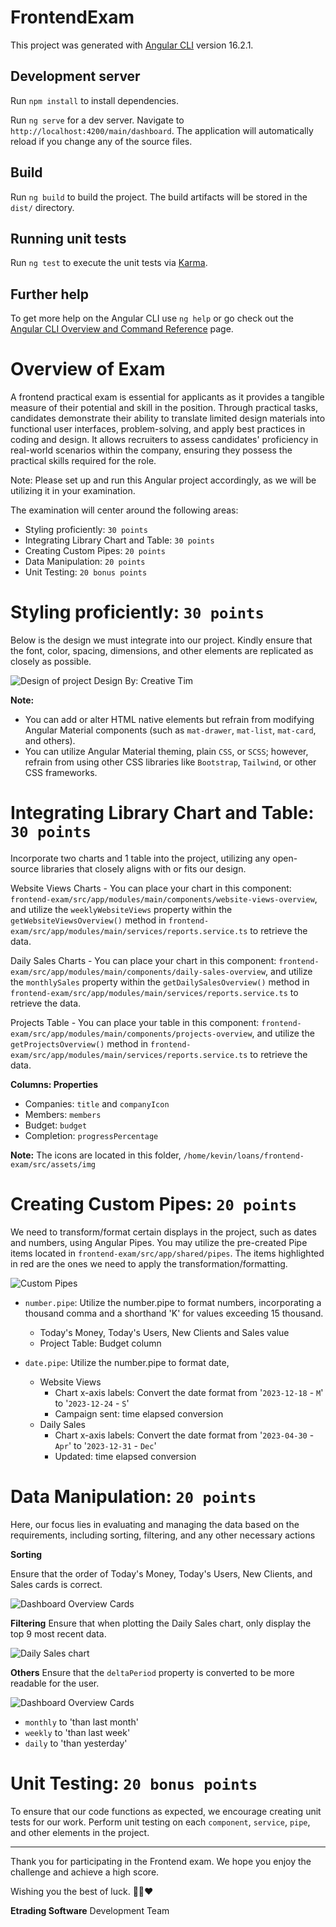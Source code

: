# FrontendExam

This project was generated with [Angular CLI](https://github.com/angular/angular-cli) version 16.2.1.


## Development server
Run `npm install` to install dependencies.

Run `ng serve` for a dev server. Navigate to `http://localhost:4200/main/dashboard`. The application will automatically reload if you change any of the source files.

## Build

Run `ng build` to build the project. The build artifacts will be stored in the `dist/` directory.

## Running unit tests

Run `ng test` to execute the unit tests via [Karma](https://karma-runner.github.io).

## Further help

To get more help on the Angular CLI use `ng help` or go check out the [Angular CLI Overview and Command Reference](https://angular.io/cli) page.

# Overview of Exam

A frontend practical exam is essential for applicants as it provides a tangible measure of their potential and skill in the position. Through practical tasks, candidates demonstrate their ability to translate limited design materials into functional user interfaces, problem-solving, and apply best practices in coding and design. It allows recruiters to assess candidates' proficiency in real-world scenarios within the company, ensuring they possess the practical skills required for the role.

Note: Please set up and run this Angular project accordingly, as we will be utilizing it in your examination.

The examination will center around the following areas:
  - Styling proficiently: `30 points`
  - Integrating Library Chart and Table: `30 points`
  - Creating Custom Pipes: `20 points`
  - Data Manipulation: `20 points`
  - Unit Testing: `20 bonus points`

# Styling proficiently: `30 points`

Below is the design we must integrate into our project. Kindly ensure that the font, color, spacing, dimensions, and other elements are replicated as closely as possible.

![Design of project](src/assets/exam/design.png)
Design By: Creative Tim

**Note:**
  - You can add or alter HTML native elements but refrain from modifying Angular Material components (such as `mat-drawer`, `mat-list`, `mat-card`, and others).
  - You can utilize Angular Material theming, plain `CSS`, or `SCSS`; however, refrain from using other CSS libraries like `Bootstrap`, `Tailwind`, or other CSS frameworks.

# Integrating Library Chart and Table: `30 points`

Incorporate two charts and 1 table into the project, utilizing any open-source libraries that closely aligns with or fits our design.

Website Views Charts - You can place your chart in this component: `frontend-exam/src/app/modules/main/components/website-views-overview`, and utilize the `weeklyWebsiteViews` property within the `getWebsiteViewsOverview()` method in `frontend-exam/src/app/modules/main/services/reports.service.ts` to retrieve the data.

Daily Sales Charts - You can place your chart in this component: `frontend-exam/src/app/modules/main/components/daily-sales-overview`, and utilize the `monthlySales` property within the `getDailySalesOverview()` method in `frontend-exam/src/app/modules/main/services/reports.service.ts` to retrieve the data.

Projects Table - You can place your table in this component: `frontend-exam/src/app/modules/main/components/projects-overview`, and utilize the `getProjectsOverview()` method in `frontend-exam/src/app/modules/main/services/reports.service.ts` to retrieve the data.

**Columns: Properties**
- Companies: `title` and `companyIcon`
- Members: `members`
- Budget: `budget`
- Completion: `progressPercentage`

**Note:** The icons are located in this folder, `/home/kevin/loans/frontend-exam/src/assets/img`

# Creating Custom Pipes: `20 points`

We need to transform/format certain displays in the project, such as dates and numbers, using Angular Pipes. You may utilize the pre-created Pipe items located in `frontend-exam/src/app/shared/pipes`. The items highlighted in red are the ones we need to apply the transformation/formatting.

![Custom Pipes](src/assets/exam/fix-format.png)

- `number.pipe`: Utilize the number.pipe to format numbers, incorporating a thousand comma and a shorthand 'K' for values exceeding 15 thousand.
  - Today's Money, Today's Users, New Clients and Sales value
  - Project Table: Budget column

- `date.pipe`: Utilize the number.pipe to format date, 
  - Website Views 
    - Chart x-axis labels: Convert the date format from '`2023-12-18` - `M`' to '`2023-12-24` - `S`'
    - Campaign sent: time elapsed conversion
  - Daily Sales 
    - Chart x-axis labels:  Convert the date format from '`2023-04-30` - `Apr`' to '`2023-12-31` - `Dec`'
    - Updated: time elapsed conversion

# Data Manipulation: `20 points`

Here, our focus lies in evaluating and managing the data based on the requirements, including sorting, filtering, and any other necessary actions

**Sorting**

Ensure that the order of Today's Money, Today's Users, New Clients, and Sales cards is correct.

![Dashboard Overview Cards](src/assets/exam/sort-cards.png)

**Filtering**
Ensure that when plotting the Daily Sales chart, only display the top 9 most recent data.

![Daily Sales chart](src/assets/exam/daily-sales.png)

**Others**
Ensure that the `deltaPeriod` property is converted to be more readable for the user.

![Dashboard Overview Cards](src/assets/exam/dashboard-overview.png)

  - `monthly` to 'than last month' 
  - `weekly` to 'than last week'
  - `daily` to 'than yesterday'

# Unit Testing: `20 bonus points`

To ensure that our code functions as expected, we encourage creating unit tests for our work. Perform unit testing on each `component`, `service`, `pipe`, and other elements in the project.

-----------------------------------------------------

Thank you for participating in the Frontend exam. We hope you enjoy the challenge and achieve a high score. 

Wishing you the best of luck. 🙏🙂❤️

**Etrading Software** Development Team

